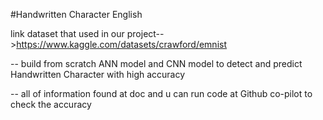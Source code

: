 #Handwritten Character English

link dataset that used in our project-->https://www.kaggle.com/datasets/crawford/emnist 

-- build from scratch ANN model and CNN model to detect and predict Handwritten Character with high accuracy 

-- all of information found at doc and u can run code at Github co-pilot  to check the accuracy

